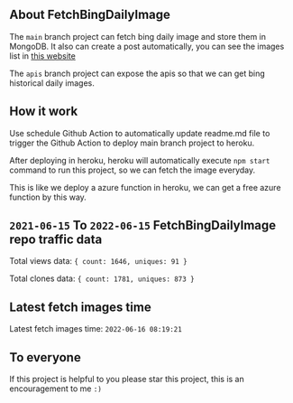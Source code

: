 ## About FetchBingDailyImage

The `main` branch project can fetch bing daily image and store them in MongoDB.
It also can create a post automatically, you can see the images list in [this website](https://oursalbum.netlify.app)

The `apis` branch project can expose the apis so that we can get bing historical daily images.

## How it work

Use schedule Github Action to automatically update readme.md file to trigger the Github Action to deploy main branch project to heroku.

After deploying in heroku, heroku will automatically execute `npm start` command to run this project, so we can fetch the image everyday.

This is like we deploy a azure function in heroku, we can get a free azure function by this way.

## `2021-06-15` To `2022-06-15` FetchBingDailyImage repo traffic data

Total views data: `{ count: 1646, uniques: 91 }`

Total clones data: `{ count: 1781, uniques: 873 }`

## Latest fetch images time

Latest fetch images time: `2022-06-16 08:19:21`

## To everyone

If this project is helpful to you please star this project, this is an encouragement to me `:)`



